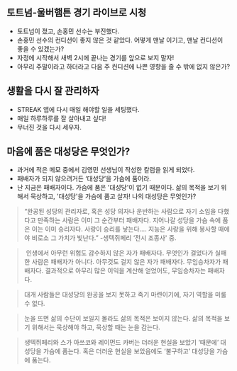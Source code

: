 ## 토트넘-울버햄튼 경기 라이브로 시청
- 토트넘이 졌고, 손홍민 선수는 부진했다.
- 손홍민 선수의 컨디션이 좋지 않은 것 같았다. 어떻게 맨날 이기고, 맨날 컨디션이 좋을 수 있겠는가?
- 자정에 시작해서 새벽 2시에 끝나는 경기를 앞으로 보지 말자!
- 아무리 주말이라고 하더라고 다음 주 컨디션에 나쁜 영향을 줄 수 밖에 없지 않은가?


## 생활을 다시 잘 관리하자
- STREAK 앱에 다시 매일 해야할 일을 세팅했다.
- 매일 하루하루를 잘 살아내고 싶다!
- 무너진 것을 다시 세우자.


## 마음에 품은 대성당은 무엇인가?
- 과거에 적은 메모 중에서 김영민 선생님이 작성한 칼럼을 읽게 되었다.
- 패배자가 되지 않으려거든 ‘대성당’을 가슴에 품어라.
- 난 지금은 패배자이다. 가슴에 품은 '대성당'이 없기 때문이다. 삶의 목적을 보기 위해서 묵상하고, '대성당'을 가슴에 품고 살자! 나의 대성당은 무엇인가?

> “완공된 성당의 관리자로, 혹은 성당 의자나 운반하는 사람으로 자기 소임을 다했다고 만족하는 사람은 이미 그 순간부터 패배자다. 지어나갈 성당을 가슴 속에 품은 이는 이미 승리자다. 사랑이 승리를 낳는다…. 지능은 사랑을 위해 봉사할 때에야 비로소 그 가치가 빛난다.” -생텍쥐페리 ‘전시 조종사' 중.

>  인생에서 아무런 위험도 감수하지 않은 자가 패배자다. 무엇인가 걸었다가 실패한 사람은 패배자가 아니다. 아무것도 걸지 않은 자가 패배자다. 무임승차자가 패배자다. 결과적으로 아무리 많은 이익을 계산해 얻었어도, 무임승차자는 패배자다.

> 대개 사람들은 대성당의 완공을 보지 못하고 죽기 마련이기에, 자기 역할을 미룰 수 없다.

> 눈을 뜨면 삶의 수단이 보일지 몰라도 삶의 목적은 보이지 않는다. 삶의 목적을 보기 위해서는 묵상해야 하고, 묵상할 때는 눈을 감는다.

> 생텍쥐페리와 스가 아쓰코와 레이먼드 카버는 더러운 현실을 보았기 ‘때문에’ 대성당을 가슴에 품는다. 혹은 더러운 현실을 보았음에도 ‘불구하고’ 대성당을 가슴에 품는다.

